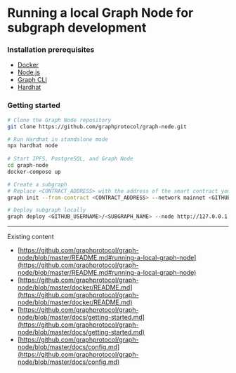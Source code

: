 # Running a local Graph Node for subgraph development

### Installation prerequisites

* [Docker](https://docs.docker.com/get-docker/)
* [Node.js](https://nodejs.org/en/download/package-manager)
* [Graph CLI](https://www.npmjs.com/package/@graphprotocol/graph-cli)
* [Hardhat](https://hardhat.org/hardhat-network/docs/overview#running-stand-alone-in-order-to-support-wallets-and-other-software)

### Getting started

```bash
# Clone the Graph Node repository
git clone https://github.com/graphprotocol/graph-node.git

# Run Hardhat in standalone mode
npx hardhat node
 
# Start IPFS, PostgreSQL, and Graph Node
cd graph-node
docker-compose up

# Create a subgraph
# Replace <CONTRACT_ADDRESS> with the address of the smart contract you want to index, and <GITHUB_USERNAME>/<SUBGRAPH_NAME> with your GitHub username and subgraph name.
graph init --from-contract <CONTRACT_ADDRESS> --network mainnet <GITHUB_USERNAME>/<SUBGRAPH_NAME>

# Deploy subgraph locally
graph deploy <GITHUB_USERNAME>/<SUBGRAPH_NAME> --node http://127.0.0.1:8020 --ipfs http://127.0.0.1:5001

```



***

Existing content

* [https://github.com/graphprotocol/graph-node/blob/master/README.md#running-a-local-graph-node](https://github.com/graphprotocol/graph-node/blob/master/README.md#running-a-local-graph-node)
* [https://github.com/graphprotocol/graph-node/blob/master/docker/README.md](https://github.com/graphprotocol/graph-node/blob/master/docker/README.md)
* [https://github.com/graphprotocol/graph-node/blob/master/docs/getting-started.md](https://github.com/graphprotocol/graph-node/blob/master/docs/getting-started.md)
* [https://github.com/graphprotocol/graph-node/blob/master/docs/config.md](https://github.com/graphprotocol/graph-node/blob/master/docs/config.md)
